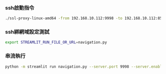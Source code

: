 ### ssh啟動指令
```sh
./ssl-proxy-linux-amd64 -from 192.168.10.112:9998 -to 192.168.10.112:8502
```

### ssh綁網域設定測試
```sh
export STREAMLIT_RUN_FILE_OR_URL=navigation.py
```

### 串流執行
```sh
python -m streamlit run navigation.py --server.port 9998 --server.enableCORS=false
```